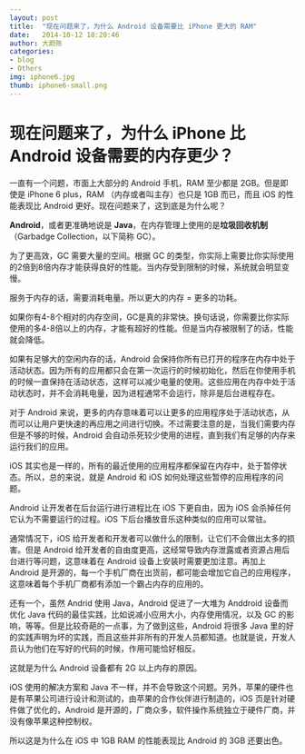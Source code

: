 ```yaml
---
layout: post
title:  "现在问题来了，为什么 Android 设备需要比 iPhone 更大的 RAM"
date:   2014-10-12 18:20:46
author: 大蔚陈
categories: 
- blog
- Others
img: iphone6.jpg
thumb: iphone6-small.png
---
```


# 现在问题来了，为什么 iPhone 比 Android 设备需要的内存更少？

一直有一个问题，市面上大部分的 Android 手机，RAM 至少都是 2GB。但是即使是 iPhone 6 plus，RAM （内存或者叫主存）也只是 1GB 而已，而且 iOS 的性能表现比 Android 更好。现在问题来了，这到底是为什么呢？

**Android**，或者更准确地说是 **Java**，在内存管理上使用的是**垃圾回收机制**（Garbadge Collection，以下简称 GC）。<!--more-->

为了更高效，GC 需要大量的空间。根据 GC 的类型，你实际上需要比你实际使用的2倍到8倍内存才能获得良好的性能。当内存受到限制的时候，系统就会明显变慢。

服务于内存的话，需要消耗电量。所以更大的内存 = 更多的功耗。

如果你有4-8个相对的内存空间，GC是真的非常快。换句话说，你需要比你实际使用的多4-8倍以上的内存，才能有超好的性能。但是当内存被限制了的话，性能就会降低。

如果有足够大的空闲内存的话，Android 会保持你所有已打开的程序在内存中处于活动状态。因为所有的应用都只会在第一次运行的时候初始化，然后在你使用手机的时候一直保持在活动状态，这样可以减少电量的使用。这些应用在内存中处于活动状态时，并不会消耗电量，因为进程通常不会运行，除非是后台进程存在。

对于 Android 来说，更多的内存意味着可以让更多的应用程序处于活动状态，从而可以让用户更快速的再应用之间进行切换。不过需要注意的是，当我们需要内存但是不够的时候，Android 会自动杀死较少使用的进程，直到我们有足够的内存来运行我们的应用。

iOS 其实也是一样的，所有的最近使用的应用程序都保留在内存中，处于暂停状态。所以，总的来说，就是 Android 和 iOS 如何处理这些暂停的应用程序的问题。

Android 让开发者在后台运行进行进程比在 iOS 下更自由，因为 iOS 会杀掉任何它认为不需要运行的过程。iOS 下后台播放音乐这种类似的应用可以常驻。

通常情况下，iOS 给开发者和开发者可以做什么的限制，让它们不会做出太多的损害。但是 Android 给开发者的自由度更高，这经常导致内存泄露或者资源占用后台进行等问题，这意味着在 Android 设备上安装时需要更加注意。再加上 Android 是开源的，每一个手机厂商在出货前，都可能会增加它自己的应用程序，这意味着每个手机厂商都有添加一个霸占内存的应用的。

还有一个，虽然 Andrid 使用 Java，Android 促进了一大堆为 Anddroid 设备而优化 Java 代码的最佳实践，比如说减小应用大小，内存使用情况，以及 GC 的影响，等等。但是比较奇葩的一点事，为了做到这些，Android 将很多 Java 里的好的实践声明为坏的实践，而且这些并非所有的开发人员都知道。也就是说，开发人员认为他们在写好的代码的时候，作用可能恰好相反。

这就是为什么 Android 设备都有 2G 以上内存的原因。

iOS 使用的解决方案和 Java 不一样，并不会导致这个问题。另外，苹果的硬件也是有苹果公司进行设计和测试的，由苹果的合作伙伴进行制造的，iOS 页是针对硬件做了优化的，Android 是开源的，厂商众多，软件操作系统独立于硬件厂商，并没有像苹果这种控制权。

所以这是为什么在 iOS 中 1GB RAM 的性能表现比 Android 的 3GB 还要出色。

